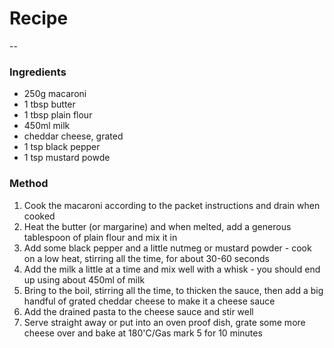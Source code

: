 # Recipe

--

### Ingredients

- 250g macaroni
- 1 tbsp butter
- 1 tbsp plain flour
- 450ml milk
- cheddar cheese, grated
- 1 tsp black pepper
- 1 tsp mustard powde

### Method
1. Cook the macaroni according to the packet instructions and drain when cooked
2. Heat the butter (or margarine) and when melted, add a generous tablespoon of plain flour and mix it in
3. Add some black pepper and a little nutmeg or mustard powder - cook on a low heat, stirring all the time, for about 30-60 seconds
4. Add the milk a little at a time and mix well with a whisk - you should end up using about 450ml of milk
5. Bring to the boil, stirring all the time, to thicken the sauce, then add a big handful of grated cheddar cheese to make it a cheese sauce
6. Add the drained pasta to the cheese sauce and stir well
7. Serve straight away or put into an oven proof dish, grate some more cheese over and bake at 180'C/Gas mark 5 for 10 minutes
